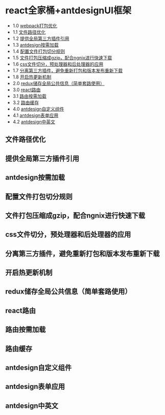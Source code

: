 # react全家桶+antdesignUI框架  
- 1.0 [webpack打包优化](#webpack打包优化)  
- 1.1 [文件路径优化](#文件路径优化)  
- 1.2 [提供全局第三方插件引用](#提供全局第三方插件引用)  
- 1.3 [antdesign按需加载](#antdesign按需加载)   
- 1.4 [配置文件打包切分规则](#[配置文件打包切分规则)  
- 1.5 [文件打包压缩成gzip，配合ngnix进行快速下载](#文件打包压缩成gzip，配合ngnix进行快速下载)  
- 1.6 [css文件切分，预处理器和后处理器的应用](#css文件切分，预处理器和后处理器的应用)  
- 1.7 [分离第三方插件，避免重新打包和版本发布重新下载](#分离第三方插件，避免重新打包和版本发布重新下载)  
- 1.8 [开启热更新机制](#开启热更新机制)  
- 2.0 [redux储存全局公共信息（简单套路使用）](#redux储存全局公共信息（简单套路使用)  
- 3.0 [react路由](#react路由)  
- 3.1 [路由按需加载](#路由按需加载)  
- 3.2 [路由缓存](#路由缓存)  
- 4.0 [antdesign自定义组件](#antdesign自定义组件)  
- 4.1 [antdesign表单应用](#antdesign表单应用)  
- 4.2 [antdesign中英文](#antdesign中英文)  
   

   
   
   
## 文件路径优化
   
   
   
   
   
   
## 提供全局第三方插件引用
   
   
   
   
   
   
## antdesign按需加载
   
   
   
   
   
   
## 配置文件打包切分规则
   
   
   
   
   
   
## 文件打包压缩成gzip，配合ngnix进行快速下载
   
   
   
   
   
   
## css文件切分，预处理器和后处理器的应用
   
   
   
   
   
   

## 分离第三方插件，避免重新打包和版本发布重新下载
   
   
   
   
   
   
## 开启热更新机制
   
   
   
   
   
   
## redux储存全局公共信息（简单套路使用）
   
   
   
   
   
   
## react路由
   
   
   
   
   
   
## 路由按需加载
   
   
   
   
   
   
## 路由缓存
   
   
   
   
   
   
## antdesign自定义组件
   
   
   
   
   
## antdesign表单应用
   
   
   
   
   
## antdesign中英文


